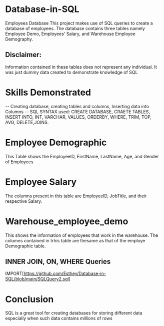 # Database-in-SQL
Employees Database
This project makes use of SQL queries to create a database of employees. The database contains three tables namely Employee Demo, Employees' Salary, and Warehouse Employee Demography.

## Disclaimer: 
Information contained in these tables does not represent any individual. It was just dummy data created to demonstrate knowledge of SQL

# Skills Demonstrated
-- Creating database, creating tables and columns, Inserting data into Columns
-- SQL SYNTAX used: CREATE DATABASE, CRAETE TABLES, INSERT INTO, INT, VARCHAR, VALUES, ORDERBY, WHERE, TRIM, TOP, AVG, DELETE,JOINS.

# Employee Demographic
This Table shows the EmployeeID, FirstName, LastName, Age, and Gender of Employees
# Employee Salary
The columns present in this table are EmployeeID, JobTitle, and their respective Salary.
# Warehouse_employee_demo
This shows the information of employees that work in the warehouse. The columns contained in trhis table are thesame as that of the employe Demographic table.

## INNER JOIN, ON, WHERE Queries
IMPORT[https://github.com/Esthey/Database-in-SQL/blob/main/SQLQuery2.sql]

# Conclusion
SQL is a great tool for creating databases for storing different data especially when such data contains millions of rows 

